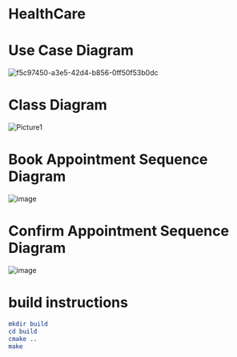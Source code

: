 # HealthCare
# Use Case Diagram
![f5c97450-a3e5-42d4-b856-0ff50f53b0dc](https://github.com/user-attachments/assets/57324d20-2825-4e47-84ee-67f9c56626d4)

# Class Diagram
![Picture1](https://github.com/user-attachments/assets/dd42a138-f269-492d-b469-1eac6fb54f3c)

# Book Appointment Sequence Diagram
![image](https://github.com/user-attachments/assets/9050da9e-b4f4-4f2f-8c3c-5350577b01c7)

# Confirm Appointment Sequence Diagram
![image](https://github.com/user-attachments/assets/bce6fd4b-0e0b-433d-a8b8-725424f3a445)

# build instructions
```cmake
mkdir build
cd build
cmake ..
make
```
